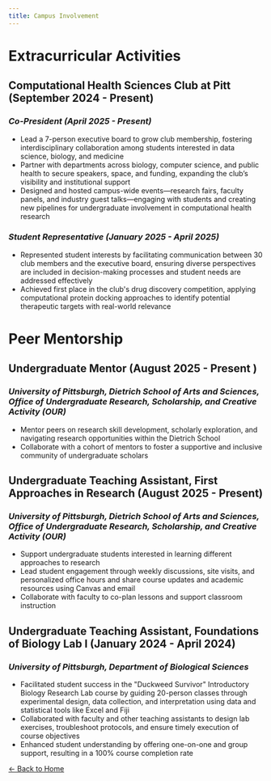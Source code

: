 ```yaml
---
title: Campus Involvement
---
```




# **Extracurricular Activities**
## Computational Health Sciences Club at Pitt (September 2024 - Present)
### *Co-President (April 2025 - Present)*
- Lead a 7-person executive board to grow club membership, fostering interdisciplinary collaboration among students interested in data science, biology, and medicine
- Partner with departments across biology, computer science, and public health to secure speakers, space, and funding, expanding the club’s visibility and institutional support
- Designed and hosted campus-wide events—research fairs, faculty panels, and industry guest talks—engaging with students and creating new pipelines for undergraduate involvement in computational health research

### *Student Representative (January 2025 - April 2025)*
- Represented student interests by facilitating communication between 30 club members and the executive board, ensuring diverse perspectives are included in decision-making processes and student needs are addressed effectively
- Achieved first place in the club's drug discovery competition, applying computational protein docking approaches to identify potential therapeutic targets with real-world relevance


# **Peer Mentorship**
## Undergraduate Mentor (August 2025 - Present )
### *University of Pittsburgh, Dietrich School of Arts and Sciences, Office of Undergraduate Research, Scholarship, and Creative Activity (OUR)*
- Mentor peers on research skill development, scholarly exploration, and navigating research opportunities within the Dietrich School
- Collaborate with a cohort of mentors to foster a supportive and inclusive community of undergraduate scholars

## Undergraduate Teaching Assistant, First Approaches in Research (August 2025 - Present)
### *University of Pittsburgh, Dietrich School of Arts and Sciences, Office of Undergraduate Research, Scholarship, and Creative Activity (OUR)*
- Support undergraduate students interested in learning different approaches to research
- Lead student engagement through weekly discussions, site visits, and personalized office hours and share course updates and academic resources using Canvas and email
- Collaborate with faculty to co-plan lessons and support classroom instruction

## Undergraduate Teaching Assistant, Foundations of Biology Lab I (January 2024 - April 2024)
### *University of Pittsburgh, Department of Biological Sciences*
- Facilitated student success in the "Duckweed Survivor" Introductory Biology Research Lab course by guiding 20-person classes through experimental design, data collection, and interpretation using data and statistical tools like Excel and Fiji
- Collaborated with faculty and other teaching assistants to design lab exercises, troubleshoot protocols, and ensure timely execution of course objectives
- Enhanced student understanding by offering one-on-one and group support, resulting in a 100% course completion rate



[← Back to Home](index.md)
